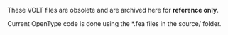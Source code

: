 These VOLT files are obsolete and are archived here for **reference only**. 

Current OpenType code is done using the *.fea files in the source/ folder.
